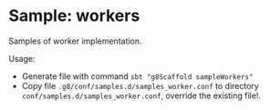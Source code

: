 # Sample: workers

Samples of worker implementation.

Usage:
- Generate file with command `sbt "g8Scaffold sampleWorkers"`
- Copy file `.g8/conf/samples.d/samples_worker.conf` to directory `conf/samples.d/samples_worker.conf`, override the existing file!.
